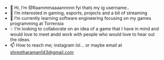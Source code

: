 - 👋 Hi, I’m @Raammmaaaannnnn fyi thats my ig username.. 
- 👀 I’m interested in gaming, esports, projects and a bit of streaming
- 🌱 I’m currently learning software engineering focusing on my games programming at Torrensia 
- 💡 I’m looking to collaborate on an idea of a game that I have in mind and would love to meet andd work with people who would love to hear out the ideas.
- 📫 How to reach me; instagram lol... or maybe email at shrestharaman143@gmail.com

